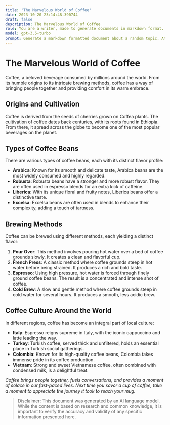 ```yaml
---
title: 'The Marvelous World of Coffee'
date: 2023-10-20 23:14:48.390744
draft: false
description: The Marvelous World of Coffee
role: You are a writer, made to generate documents in markdown format. It is very important that all of the documents you generate are in valid markdown format.
model: gpt-3.5-turbo
prompt: Generate a markdown formatted document about a random topic. At the bottom, include a disclaimer explaining that the document was generated by you. The first line of the document should be the title. Make sure that the entire document is in proper markdown format, using a mix of various tags to make the document visually appealing.
---
```


# The Marvelous World of Coffee

Coffee, a beloved beverage consumed by millions around the world. From its humble origins to its intricate brewing methods, coffee has a way of bringing people together and providing comfort in its warm embrace.

## Origins and Cultivation

Coffee is derived from the seeds of cherries grown on Coffea plants. The cultivation of coffee dates back centuries, with its roots found in Ethiopia. From there, it spread across the globe to become one of the most popular beverages on the planet.

## Types of Coffee Beans

There are various types of coffee beans, each with its distinct flavor profile:

- **Arabica**: Known for its smooth and delicate taste, Arabica beans are the most widely consumed and highly regarded.
- **Robusta**: Robusta beans have a stronger and more robust flavor. They are often used in espresso blends for an extra kick of caffeine.
- **Liberica**: With its unique floral and fruity notes, Liberica beans offer a distinctive taste.
- **Excelsa**: Excelsa beans are often used in blends to enhance their complexity, adding a touch of tartness.

## Brewing Methods

Coffee can be brewed using different methods, each yielding a distinct flavor:

1. **Pour Over**: This method involves pouring hot water over a bed of coffee grounds slowly. It creates a clean and flavorful cup.
2. **French Press**: A classic method where coffee grounds steep in hot water before being strained. It produces a rich and bold taste.
3. **Espresso**: Using high pressure, hot water is forced through finely ground coffee beans. The result is a concentrated and intense shot of coffee.
4. **Cold Brew**: A slow and gentle method where coffee grounds steep in cold water for several hours. It produces a smooth, less acidic brew.

## Coffee Culture Around the World

In different regions, coffee has become an integral part of local culture:

- **Italy**: Espresso reigns supreme in Italy, with the iconic cappuccino and latte leading the way.
- **Turkey**: Turkish coffee, served thick and unfiltered, holds an essential place in Turkish social gatherings.
- **Colombia**: Known for its high-quality coffee beans, Colombia takes immense pride in its coffee production.
- **Vietnam**: Strong and sweet Vietnamese coffee, often combined with condensed milk, is a delightful treat.

_Coffee brings people together, fuels conversations, and provides a moment of solace in our fast-paced lives. Next time you savor a cup of coffee, take a moment to appreciate the journey it took to reach your mug._

> Disclaimer: This document was generated by an AI language model. While the content is based on research and common knowledge, it is important to verify the accuracy and validity of any specific information presented here.